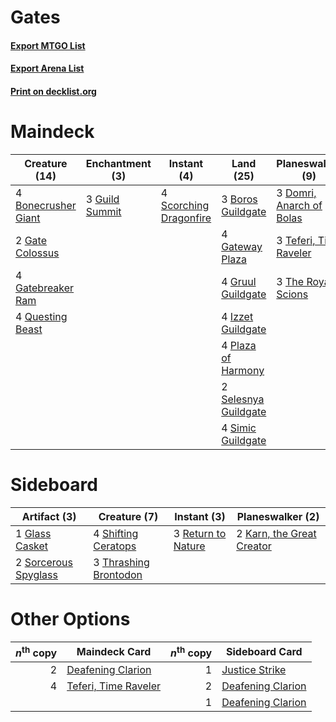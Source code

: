 # Gates

#### [Export MTGO List](../collection/Gates/Gates.txt)
#### [Export Arena List](../collection/Gates/Gates_arena.txt)
#### [Print on decklist.org](http://decklist.org/?deckmain=4%09Bonecrusher%20Giant%0A3%09Boros%20Guildgate%0A1%09Deafening%20Clarion%0A3%09Domri,%20Anarch%20of%20Bolas%0A2%09Gate%20Colossus%0A4%09Gatebreaker%20Ram%0A4%09Gates%20Ablaze%0A4%09Gateway%20Plaza%0A4%09Gruul%20Guildgate%0A3%09Guild%20Summit%0A4%09Izzet%20Guildgate%0A4%09Plaza%20of%20Harmony%0A4%09Questing%20Beast%0A4%09Scorching%20Dragonfire%0A2%09Selesnya%20Guildgate%0A4%09Simic%20Guildgate%0A3%09Teferi,%20Time%20Raveler%0A3%09The%20Royal%20Scions&deckside=1%09Glass%20Casket%0A2%09Karn,%20the%20Great%20Creator%0A3%09Return%20to%20Nature%0A4%09Shifting%20Ceratops%0A2%09Sorcerous%20Spyglass%0A3%09Thrashing%20Brontodon)
# Maindeck

|                                        Creature (14)                                         |                                     Enchantment (3)                                     |                                           Instant (4)                                           |                                           Land (25)                                           |                                         Planeswalker (9)                                          |                                         Sorcery (5)                                          |
|----------------------------------------------------------------------------------------------|-----------------------------------------------------------------------------------------|-------------------------------------------------------------------------------------------------|-----------------------------------------------------------------------------------------------|---------------------------------------------------------------------------------------------------|----------------------------------------------------------------------------------------------|
|4 [Bonecrusher Giant](http://gatherer.wizards.com/Pages/Card/Details.aspx?multiverseid=473077)|3 [Guild Summit](http://gatherer.wizards.com/Pages/Card/Details.aspx?multiverseid=452791)|4 [Scorching Dragonfire](http://gatherer.wizards.com/Pages/Card/Details.aspx?multiverseid=473101)|3 [Boros Guildgate](http://gatherer.wizards.com/Pages/Card/Details.aspx?multiverseid=376272)   |3 [Domri, Anarch of Bolas](http://gatherer.wizards.com/Pages/Card/Details.aspx?multiverseid=461118)|1 [Deafening Clarion](http://gatherer.wizards.com/Pages/Card/Details.aspx?multiverseid=452915)|
|2 [Gate Colossus](http://gatherer.wizards.com/Pages/Card/Details.aspx?multiverseid=457376)    |                                                                                         |                                                                                                 |4 [Gateway Plaza](http://gatherer.wizards.com/Pages/Card/Details.aspx?multiverseid=452997)     |3 [Teferi, Time Raveler](http://gatherer.wizards.com/Pages/Card/Details.aspx?multiverseid=461148)  |4 [Gates Ablaze](http://gatherer.wizards.com/Pages/Card/Details.aspx?multiverseid=457246)     |
|4 [Gatebreaker Ram](http://gatherer.wizards.com/Pages/Card/Details.aspx?multiverseid=457270)  |                                                                                         |                                                                                                 |4 [Gruul Guildgate](http://gatherer.wizards.com/Pages/Card/Details.aspx?multiverseid=376359)   |3 [The Royal Scions](http://gatherer.wizards.com/Pages/Card/Details.aspx?multiverseid=473161)      |                                                                                              |
|4 [Questing Beast](http://gatherer.wizards.com/Pages/Card/Details.aspx?multiverseid=473133)   |                                                                                         |                                                                                                 |4 [Izzet Guildgate](http://gatherer.wizards.com/Pages/Card/Details.aspx?multiverseid=376378)   |                                                                                                   |                                                                                              |
|                                                                                              |                                                                                         |                                                                                                 |4 [Plaza of Harmony](http://gatherer.wizards.com/Pages/Card/Details.aspx?multiverseid=457398)  |                                                                                                   |                                                                                              |
|                                                                                              |                                                                                         |                                                                                                 |2 [Selesnya Guildgate](http://gatherer.wizards.com/Pages/Card/Details.aspx?multiverseid=376490)|                                                                                                   |                                                                                              |
|                                                                                              |                                                                                         |                                                                                                 |4 [Simic Guildgate](http://gatherer.wizards.com/Pages/Card/Details.aspx?multiverseid=376500)   |                                                                                                   |                                                                                              |


# Sideboard

|                                         Artifact (3)                                          |                                          Creature (7)                                          |                                         Instant (3)                                         |                                          Planeswalker (2)                                          |
|-----------------------------------------------------------------------------------------------|------------------------------------------------------------------------------------------------|---------------------------------------------------------------------------------------------|----------------------------------------------------------------------------------------------------|
|1 [Glass Casket](http://gatherer.wizards.com/Pages/Card/Details.aspx?multiverseid=472977)      |4 [Shifting Ceratops](http://gatherer.wizards.com/Pages/Card/Details.aspx?multiverseid=466948)  |3 [Return to Nature](http://gatherer.wizards.com/Pages/Card/Details.aspx?multiverseid=461102)|2 [Karn, the Great Creator](http://gatherer.wizards.com/Pages/Card/Details.aspx?multiverseid=460928)|
|2 [Sorcerous Spyglass](http://gatherer.wizards.com/Pages/Card/Details.aspx?multiverseid=435407)|3 [Thrashing Brontodon](http://gatherer.wizards.com/Pages/Card/Details.aspx?multiverseid=456570)|                                                                                             |                                                                                                    |


# Other Options

|*n*<sup>th</sup> copy|                                         Maindeck Card                                         |*n*<sup>th</sup> copy|                                       Sideboard Card                                       |
|--------------------:|-----------------------------------------------------------------------------------------------|--------------------:|--------------------------------------------------------------------------------------------|
|                    2|[Deafening Clarion](http://gatherer.wizards.com/Pages/Card/Details.aspx?multiverseid=452915)   |                    1|[Justice Strike](http://gatherer.wizards.com/Pages/Card/Details.aspx?multiverseid=452932)   |
|                    4|[Teferi, Time Raveler](http://gatherer.wizards.com/Pages/Card/Details.aspx?multiverseid=461148)|                    2|[Deafening Clarion](http://gatherer.wizards.com/Pages/Card/Details.aspx?multiverseid=452915)|
|                     |                                                                                               |                    1|[Deafening Clarion](http://gatherer.wizards.com/Pages/Card/Details.aspx?multiverseid=452915)|

